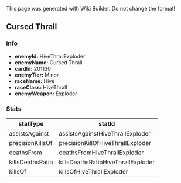 <span class="wiki-builder">This page was generated with Wiki Builder. Do not change the format!</span>

## Cursed Thrall
### Info
* **enemyId:** HiveThrallExploder
* **enemyName:** Cursed Thrall
* **cardId:** 201130
* **enemyTier:** Minor
* **raceName:** Hive
* **raceClass:** HiveThrall
* **enemyWeapon:** Exploder

### Stats
statType | statId
-------- | ------
assistsAgainst | assistsAgainstHiveThrallExploder
precisionKillsOf | precisionKillOfHiveThrallExploder
deathsFrom | deathsFromHiveThrallExploder
killsDeathsRatio | killsDeathsRatioHiveThrallExploder
killsOf | killsOfHiveThrallExploder


